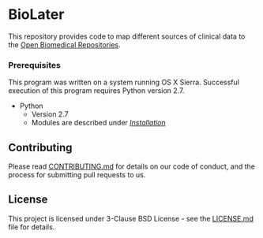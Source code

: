 # BioLater

This repository provides code to map different sources of clinical data to the [Open Biomedical Repositories](http://www.obofoundry.org/).


### Prerequisites

This program was written on a system running OS X Sierra. Successful execution of this program requires Python version 2.7.

  * Python
    * Version 2.7
    * Modules are described under [*Installation*](#Installation)


<!--### Installation

<!--To install and execute the program designate the cloned project folder as the current working directory. Place any outside <!--files within the working directory prior to executing the program.-->


## Contributing

Please read [CONTRIBUTING.md](https://github.com/callahantiff/biolater/blob/master/CONTRIBUTING.md) for details on our code of conduct, and the process for submitting pull requests to us.

<!--## Versioning-->

<!--We use [SemVer](http://semver.org/) for versioning.-->


## License

This project is licensed under 3-Clause BSD License - see the [LICENSE.md](https://github.com/callahantiff/biolater/blob/master/LICENSE) file for details.

<!--## Acknowledgments-->

<!--* README was generated from a modified markdown template originally created by **Billie Thompson [PurpleBooth](https://github.com/PurpleBooth)**.-->
